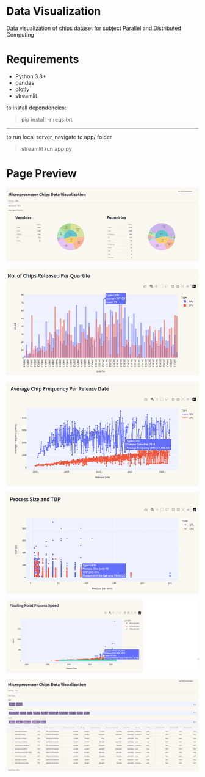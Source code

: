 # Data Visualization
Data visualization of chips dataset for subject Parallel and Distributed Computing

# Requirements
- Python 3.8+
- pandas
- plotly
- streamlit

to install dependencies:
>pip install -r reqs.txt

---
to run local server, navigate to app/ folder
>streamlit run app.py

# Page Preview
![](https://github.com/Styyyx/pd-chips-data-visualization/blob/main/pics/pic1.png?raw=true)

![](https://github.com/Styyyx/pd-chips-data-visualization/blob/main/pics/pic2.1.png?raw=true)

![](https://github.com/Styyyx/pd-chips-data-visualization/blob/main/pics/pic2.2.png?raw=true)

![](https://github.com/Styyyx/pd-chips-data-visualization/blob/main/pics/pic3.1.png?raw=true)

![](https://github.com/Styyyx/pd-chips-data-visualization/blob/main/pics/pic3.2.png?raw=true)

![](https://github.com/Styyyx/pd-chips-data-visualization/blob/main/pics/pic4.png?raw=true)
